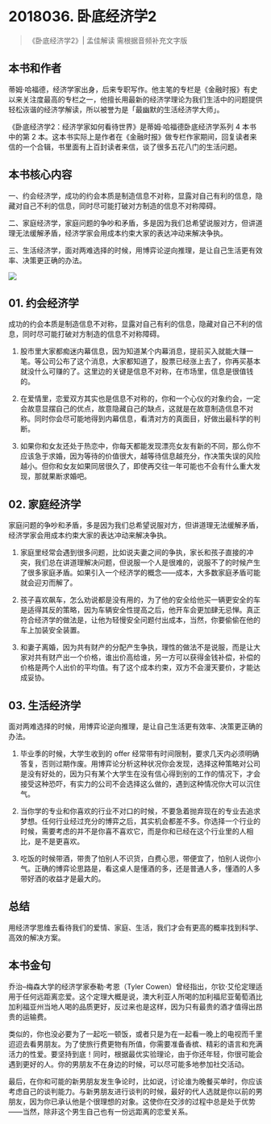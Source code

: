 # 2018036. 卧底经济学2
>《卧底经济学2》| 孟佳解读
需根据音频补充文字版

## 本书和作者

蒂姆·哈福德，经济学家出身，后来专职写作。他主笔的专栏是《金融时报》有史以来关注度最高的专栏之一，他擅长用最新的经济学理论为我们生活中的问题提供轻松诙谐的经济学解读，所以被誉为是「最幽默的生活经济学大师」。

《卧底经济学2：经济学家如何看待世界》是蒂姆·哈福德卧底经济学系列 4 本书中的第 2 本。这本书实际上是作者在《金融时报》做专栏作家期间，回复读者来信的一个合辑，书里面有上百封读者来信，谈了很多五花八门的生活问题。    

## 本书核心内容

一、约会经济学，成功的约会本质是制造信息不对称，显露对自己有利的信息，隐藏对自己不利的信息，同时尽可能打破对方制造的信息不对称障碍。

二、家庭经济学，家庭问题的争吵和矛盾，多是因为我们总希望说服对方，但讲道理无法缓解矛盾，经济学家会用成本约束大家的表达冲动来解决争执。

三、生活经济学，面对两难选择的时候，用博弈论逆向推理，是让自己生活更有效率、决策更正确的办法。

![](https://raw.githubusercontent.com/dalong0514/selfstudy/master/图片链接/听书/2018036.jpg)

## 01. 约会经济学

成功的约会本质是制造信息不对称，显露对自己有利的信息，隐藏对自己不利的信息，同时尽可能打破对方制造的信息不对称障碍。

1. 股市里大家都痴迷内幕信息，因为知道某个内幕消息，提前买入就能大赚一笔。等公司公布了这个消息，大家都知道了，股票已经涨上去了，你再买基本就没什么可赚的了。这里边的关键是信息不对称，在市场里，信息是很值钱的。

2. 在爱情里，恋爱双方其实也是信息不对称的，你和一个心仪的对象约会，一定会故意显摆自己的优点，故意隐藏自己的缺点，这就是在故意制造信息不对称。同时你会尽可能地得到内幕信息，看清对方的真面目，好做出最科学的判断。

3. 如果你和女友还处于热恋中，你每天都能发现漂亮女友有新的不同，那么你不应该急于求婚，因为等待的价值很大，越等待信息越充分，作决策失误的风险越小。但你和女友如果同居很久了，即使再交往一年可能也不会有什么重大发现，那就果断求婚吧。

## 02. 家庭经济学

家庭问题的争吵和矛盾，多是因为我们总希望说服对方，但讲道理无法缓解矛盾，经济学家会用成本约束大家的表达冲动来解决争执。

1. 家庭里经常会遇到很多问题，比如说夫妻之间的争执，家长和孩子直接的冲突，我们总在讲道理解决问题，但说服一个人是很难的，说服不了的时候产生了很多家庭矛盾。如果引入一个经济学的概念——成本，大多数家庭矛盾可能就会迎刃而解了。

2. 孩子喜欢飙车，怎么劝说都是没有用的，为了他的安全给他买一辆更安全的车是适得其反的策略，因为车辆安全性提高之后，他开车会更加肆无忌惮。真正符合经济学的做法是，让他为轻慢安全问题付出成本，当然，你要偷偷在他的车上加装安全装置。

3. 和妻子离婚，因为共有财产的分配产生争执，理性的做法不是说服，而是让大家对共有财产出一个价格，谁出价高给谁，另一方可以获得金钱补偿，补偿的价格是两个人出价的平均值。有了这个成本约束，双方不会漫天要价，才能达成妥协。

## 03. 生活经济学

面对两难选择的时候，用博弈论逆向推理，是让自己生活更有效率、决策更正确的办法。

1. 毕业季的时候，大学生收到的 offer 经常带有时间限制，要求几天内必须明确答复，否则过期作废。用博弈论分析这种状况你会发现，选择这种策略对公司是没有好处的，因为只有某个大学生在没有信心得到别的工作的情况下，才会接受这种恐吓，有实力的公司不会选择这么做的，遇到这种情况你大可以沉住气。

2. 当你学的专业和你喜欢的行业不对口的时候，不要急着抛弃现在的专业去追求梦想。任何行业经过充分的博弈之后，其实机会都差不多。你选择一个行业的时候，需要考虑的并不是你喜不喜欢它，而是你和已经在这个行业里的人相比，是不是更喜欢。
3. 吃饭的时候带酒，带贵了怕别人不识货，白费心思，带便宜了，怕别人说你小气。正确的博弈论思路是，看这桌人是懂酒的多，还是普通人多，懂酒的人多带好酒的收益才是最大的。

## 总结

用经济学思维去看待我们的爱情、家庭、生活，我们才会有更高的概率找到科学、高效的解决方案。

## 本书金句

乔治–梅森大学的经济学家泰勒·考恩（Tyler Cowen）曾经指出，尔钦·艾伦定理适用于任何远距离恋爱。这个定理大概是说，澳大利亚人所喝的加利福尼亚葡萄酒比加利福亚州当地人喝的品质更好，反过来也是这样，因为只有最贵的酒才值得出昂贵的运输费。

类似的，你也没必要为了一起吃一顿饭，或者只是为在一起看一晚上的电视而千里迢迢去看男朋友。为了使旅行费更物有所值，你需要准备香槟、精彩的语言和充满活力的性爱。要坚持到底！同时，根据最优实验理论，由于你还年轻，你很可能会遇到更好的人。你的男朋友不在身边的时候，可以尽可能多地参加社交活动。

最后，在你和可能的新男朋友发生争论时，比如说，讨论谁为晚餐买单时，你应该考虑自己的谈判能力。与新男朋友进行谈判的时候，最好的代人选就是你以前的男朋友，因为你已承认他是个很理想的对象。这使你在交涉的过程中总是处于优势——当然，除非这个男生自己也有一份远距离的恋爱关系。
